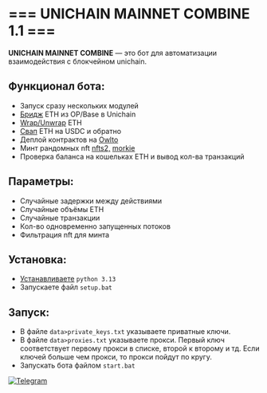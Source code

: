 # === UNICHAIN MAINNET COMBINE 1.1 ===

**UNICHAIN MAINNET COMBINE** — это бот для автоматизации взаимодействия с блокчейном unichain.  

## Функционал бота:  
- Запуск сразу нескольких модулей
- [Бридж](https://superbridge.app/) ETH из OP/Base в Unichain
- [Wrap/Unwrap](https://app.uniswap.org/swap) ETH 
- [Свап](https://app.uniswap.org/swap) ETH на USDC и обратно  
- Деплой контрактов на [Owlto](https://owlto.finance/deploy/?chain=Unichain)  
- Минт рандомных nft [nfts2,](https://nfts2.me/unichain/free/all-time) [morkie](https://morkie.xyz/)
- Проверка баланса на кошельках ETH и вывод кол-ва транзакций

## Параметры:  
- Случайные задержки между действиями
- Случайные объёмы ETH
- Случайные транзакции
- Кол-во одновременно запущенных потоков
- Фильтрация nft для минта

## Установка:  
- [Устанавливаете](https://www.python.org/downloads/) `python 3.13`  
- Запускаете файл `setup.bat`

## Запуск:  
- В файле `data>private_keys.txt` указываете приватные ключи.  
- В файле `data>proxies.txt` указываете прокси. Первый ключ соответствует первому прокси в списке, второй к второму и тд. Если ключей больше чем прокси, то прокси пойдут по кругу.  
- Запускать бота файлом `start.bat`  

[![Telegram](https://img.shields.io/badge/-Telegram-090909?style=for-the-badge&logo=telegram&logoColor=27A0D9&color=02223b)](https://t.me/next_softs)
